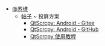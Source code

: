 - [@苏维](@苏维.md)
    - [帖子](帖子.md) ~ 投屏方案
        - [QtScrcpy: Android - Gitee](https://gitee.com/Barryda/QtScrcpy)
        - [QtScrcpy: Android - GitHub](https://github.com/barry-ran/QtScrcpy)
        - [QtScrcpy 使用教程](https://www.appinn.com/qtscrcpy/)
